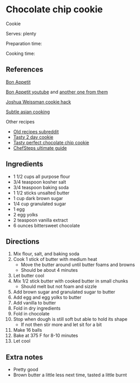 # Chocolate chip cookie

Cookie

Serves: plenty

Preparation time:

Cooking time:

## References

[Bon Appetit](https://www.bonappetit.com/recipe/bas-best-chocolate-chip-cookies)

[Bon Appetit youtube](https://www.youtube.com/watch?v=17lp_x27_RI) and [another one from them](https://www.youtube.com/watch?v=dMPTxTmZDzE)

[Joshua Weissman cookie hack](https://www.youtube.com/watch?v=wyuec0PPz68)

[Subtle asian cooking](https://www.facebook.com/groups/subtleasiancooking/permalink/3143204789028304/)

Other recipes

- [Old recipes subreddit](https://old.reddit.com/r/Old_Recipes/comments/cgsh8v/tested_usewamyruths_grandmas_chocolate_chip/)
- [Tasty 2 day cookie](https://www.youtube.com/watch?v=h4CyhQqAPpk)
- [Tasty perfect chocolate chip cookie](https://www.youtube.com/watch?v=rEdl2Uetpvo)
- [ChefSteps ultimate guide](https://www.chefsteps.com/activities/the-ultimate-guide-to-chocolate-chip-cookies-let-s-begin-here)

## Ingredients

- 1 1/2 cups all purpose flour
- 3/4 teaspoon kosher salt
- 3/4 teaspoon baking soda
- 1 1/2 sticks unsalted butter
- 1 cup dark brown sugar
- 1/4 cup granulated sugar
- 1 egg
- 2 egg yolks
- 2 teaspoon vanilla extract
- 6 ounces bittersweet chocolate

## Directions

1. Mix flour, salt, and baking soda
2. Cook 1 stick of butter with medium heat
   - Move the butter around until butter foams and browns
   - Should be about 4 minutes
3. Let butter cool
4. Mix 1/2 stick butter with cooked butter in small chunks
   - Should melt but not foam and sizzle
5. Add brown sugar and granulated sugar to butter
6. Add egg and egg yolks to butter
7. Add vanilla to butter
8. Fold in dry ingredients
9. Fold in chocolate
10. Stop when dough is still soft but able to hold its shape
    - If not then stir more and let sit for a bit
11. Make 16 balls
12. Bake at 375 F for 8-10 minutes
13. Let cool

## Extra notes

- Pretty good
- Brown butter a little less next time, tasted a little burnt
